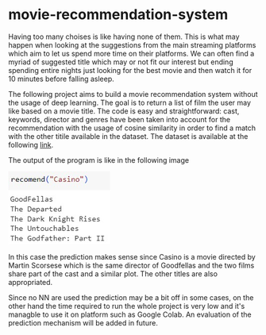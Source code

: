# movie-recommendation-system

Having too many choises is like having none of them. This is what may happen when looking at the suggestions from the main streaming platforms which aim to let us spend more time on their platforms. We can often find a myriad of suggested title which may or not fit our interest but ending spending entire nights just looking for the best movie and then watch it for 10 minutes before falling asleep.

The following project aims to build a movie recommendation system without the usage of deep learning. The goal is to return a list of film the user may like based on a movie title. The code is easy and straightforward: cast, keywords, director and genres have been taken into account for the recommendation with the usage of cosine similarity in order to find a match with the other titile available in the dataset.
The dataset is available at the following [link](https://www.kaggle.com/datasets/rounakbanik/the-movies-dataset).

The output of the program is like in the following image

![program output](https://github.com/vmstr99/movie-recomendation-system/blob/main/recomended.jpg)

In this case the prediction makes sense since Casino is a movie directed by Martin Scorsese which is the same director of Goodfellas and the two films share part of the cast and a similar plot. The other titles are also appropriated.

Since no NN are used the prediction may be a bit off in some cases, on the other hand the time required to run the whole project is very low and it's managble to use it on platform such as Google Colab.
An evaluation of the prediction mechanism will be added in future.
